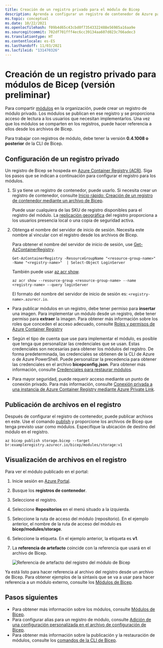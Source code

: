 ```yaml
---
title: Creación de un registro privado para el módulo de Bicep
description: Aprenda a configurar un registro de contenedor de Azure para módulos privados de Bicep.
ms.topic: conceptual
ms.date: 10/22/2021
ms.openlocfilehash: f09b4d65c43cbd0f73543322488e56985a16aa9e
ms.sourcegitcommit: 702df701fff4ec6cc39134aa607d023c766adec3
ms.translationtype: HT
ms.contentlocale: es-ES
ms.lasthandoff: 11/03/2021
ms.locfileid: "131470326"
---
```

# <a name="create-private-registry-for-bicep-modules-preview"></a>Creación de un registro privado para módulos de Bicep (versión preliminar)

Para compartir [módulos](modules.md) en la organización, puede crear un registro de módulo privado. Los módulos se publican en ese registro y se proporciona acceso de lectura a los usuarios que necesitan implementarlos. Una vez que los módulos se comparten en los registros, puede hacer referencia a ellos desde los archivos de Bicep.

Para trabajar con registros de módulo, debe tener la versión **0.4.1008 o posterior** de la CLI de Bicep.

## <a name="configure-private-registry"></a>Configuración de un registro privado

Un registro de Bicep se hospeda en [Azure Container Registry (ACR)](../../container-registry/container-registry-intro.md). Siga los pasos que se indican a continuación para configurar el registro para los módulos.

1. Si ya tiene un registro de contenedor, puede usarlo. Si necesita crear un registro de contenedor, consulte [Inicio rápido: Creación de un registro de contenedor mediante un archivo de Bicep](../../container-registry/container-registry-get-started-bicep.md). 

   Puede usar cualquiera de las SKU de registro disponibles para el registro del módulo. La [replicación geográfica](../../container-registry/container-registry-geo-replication.md) del registro proporciona a los usuarios presencia local o una copia de seguridad activa.

1. Obtenga el nombre del servidor de inicio de sesión. Necesita este nombre al vincular con el registro desde los archivos de Bicep. 

   Para obtener el nombre del servidor de inicio de sesión, use [Get-AzContainerRegistry](/powershell/module/az.containerregistry/get-azcontainerregistry).

   ```azurepowershell
   Get-AzContainerRegistry -ResourceGroupName "<resource-group-name>" -Name "<registry-name>"  | Select-Object LoginServer
   ```

   También puede usar [az acr show](/cli/azure/acr#az_acr_show).

   ```azurecli
   az acr show --resource-group <resource-group-name> --name <registry-name> --query loginServer
   ```

   El formato del nombre del servidor de inicio de sesión es: `<registry-name>.azurecr.io`.

- Para publicar módulos en un registro, debe tener permiso para **insertar** una imagen. Para implementar un módulo desde un registro, debe tener permiso para **extraer** la imagen. Para obtener más información sobre los roles que conceden el acceso adecuado, consulte [Roles y permisos de Azure Container Registry](../../container-registry/container-registry-roles.md)

- Según el tipo de cuenta que use para implementar el módulo, es posible que tenga que personalizar las credenciales que se usan. Estas credenciales son necesarias para obtener los módulos del registro. De forma predeterminada, las credenciales se obtienen de la CLI de Azure o de Azure PowerShell. Puede personalizar la precedencia para obtener las credenciales en el archivo **bicepconfig.json**. Para obtener más información, consulte [Credenciales para restaurar módulos](bicep-config.md#credentials-for-restoring-modules).

- Para mayor seguridad, puede requerir acceso mediante un punto de conexión privado. Para más información, consulte [Conexión privada a una instancia de Azure Container Registry mediante Azure Private Link](../../container-registry/container-registry-private-link.md).

## <a name="publish-files-to-registry"></a>Publicación de archivos en el registro

Después de configurar el registro de contenedor, puede publicar archivos en este. Use el comando [publish](bicep-cli.md#publish) y proporcione los archivos de Bicep que tenga previsto usar como módulos. Especifique la ubicación de destino del módulo en el registro.

```azurecli
az bicep publish storage.bicep --target br:exampleregistry.azurecr.io/bicep/modules/storage:v1
```

## <a name="view-files-in-registry"></a>Visualización de archivos en el registro

Para ver el módulo publicado en el portal:

1. Inicie sesión en [Azure Portal](https://portal.azure.com).
1. Busque los **registros de contenedor**.
1. Seleccione el registro.
1. Seleccione **Repositorios** en el menú situado a la izquierda.
1. Seleccione la ruta de acceso del módulo (repositorio).  En el ejemplo anterior, el nombre de la ruta de acceso del módulo es **bicep/modules/storage**.
1. Seleccione la etiqueta. En el ejemplo anterior, la etiqueta es **v1**.
1. La **referencia de artefacto** coincide con la referencia que usará en el archivo de Bicep.

   ![Referencia de artefacto del registro del módulo de Bicep](./media/private-module-registry/bicep-module-registry-artifact-reference.png)

Ya está listo para hacer referencia al archivo del registro desde un archivo de Bicep. Para obtener ejemplos de la sintaxis que se va a usar para hacer referencia a un módulo externo, consulte los [Módulos de Bicep](modules.md).

## <a name="next-steps"></a>Pasos siguientes

* Para obtener más información sobre los módulos, consulte [Módulos de Bicep](modules.md).
* Para configurar alias para un registro de módulo, consulte [Adición de una configuración personalizada en el archivo de configuración de Bicep](bicep-config.md).
* Para obtener más información sobre la publicación y la restauración de módulos, consulte los [comandos de la CLI de Bicep](bicep-cli.md).
